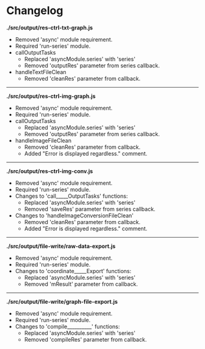 # Changelog

**./src/output/res-ctrl-txt-graph.js**
* Removed 'async' module requirement.
* Required 'run-series' module.
* callOutputTasks
	* Replaced 'asyncModule.series' with 'series'
	* Removed 'outputRes' parameter from series callback.
* handleTextFileClean
	* Removed 'cleanRes' parameter from callback.

---

**./src/output/res-ctrl-img-graph.js**
* Removed 'async' module requirement.
* Required 'run-series' module.
* callOutputTasks
	* Replaced 'asyncModule.series' with 'series'
	* Removed 'outputRes' parameter from series callback.
* handleImageFileClean
	* Removed 'cleanRes' parameter from callback.
	* Added "Error is displayed regardless." comment.

---

**./src/output/res-ctrl-img-conv.js**
* Removed 'async' module requirement.
* Required 'run-series' module.
* Changes to 'call_____OutputTasks' functions:
	* Replaced 'asyncModule.series' with 'series'
	* Removed 'saveRes' parameter from series callback.
* Changes to 'handleImageConversionFileClean'
	* Removed 'cleanRes' parameter from callback.
	* Added "Error is displayed regardless." comment.

---

**./src/output/file-write/raw-data-export.js**
* Removed 'async' module requirement.
* Required 'run-series' module.
* Changes to 'coordinate_____Export' functions:
	* Replaced 'asyncModule.series' with 'series'
	* Removed 'mResult' parameter from callback.

---

**./src/output/file-write/graph-file-export.js**
* Removed 'async' module requirement.
* Required 'run-series' module.
* Changes to 'compile__________' functions:
	* Replaced 'asyncModule.series' with 'series'
	* Removed 'compileRes' parameter from callback.
